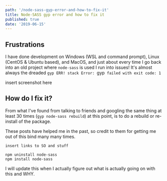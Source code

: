 ```yaml
---
path: '/node-sass-gyp-error-and-how-to-fix-it'
title: Node-SASS gyp error and how to fix it
published: true
date: '2019-06-15'
---
```


## Frustrations
I have done development on Windows (WSL and command prompt), Linux (CentOS & Ubuntu based), and MacOS, and just about every time I go back into an old project where `node-sass` is used I run into issues! It's almost always the dreaded `gyp ERR! stack Error: `gyp` failed with exit code: 1`

insert screenshot here

## How do I fix it?
From what I've found from talking to friends and googling the same thing at least 30 times (`gyp node-sass rebuild`) at this point, is to do a rebuild or re-install of the package.

These posts have helped me in the past, so credit to them for getting me out of this bind many many times.
```
insert links to SO and stuff
```

```
npm uninstall node-sass
npm install node-sass
```

I will update this when I actually figure out what is actually going on with this and WHY.
